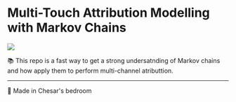 # Multi-Touch Attribution Modelling with Markov Chains

![](https://i0.wp.com/chalkdustmagazine.com/wp-content/uploads/2020/10/web_cover.png?fit=1050%2C450&ssl=1)

📚 This repo is a fast way to get a strong undersatnding of Markov chains and how apply them to perform multi-channel atributtion.

---
🧠 Made in Chesar's bedroom